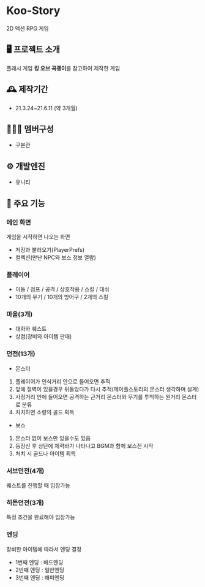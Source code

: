 # Koo-Story
2D 액션 RPG 게임

## 🖥️ 프로젝트 소개
플래시 게임 **킹 오브 곡괭이**를 참고하여 제작한 게임

## 🕰️ 제작기간
- 21.3.24~21.6.11 (약 3개월)

## 🧑‍🤝‍🧑 멤버구성
- 구본관

## ⚙️ 개발엔진
- 유니티

## 📌 주요 기능
### 메인 화면
게임을 시작하면 나오는 화면
- 저장과 불러오기(PlayerPrefs)
- 컬렉션(만난 NPC와 보스 정보 열람)
### 플레이어
- 이동 / 점프 / 공격 / 상호작용 / 스킬 / 대쉬
- 10개의 무기 / 10개의 방어구 / 2개의 스킬

### 마을(3개)
- 대화와 퀘스트
- 상점(장비와 아이템 판매)
  
### 던전(13개)
- 몬스터
1. 플레이어가 인식거리 안으로 들어오면 추적
2. 앞에 절벽이 있을경우 뒤돌았다가 다시 추적(메이플스토리의 몬스터 생각하며 설계)
3. 사정거리 안에 들어오면 공격하는 근거리 몬스터와 무기를 투척하는 원거리 몬스터로 분류
4. 처치하면 소량의 골드 획득
- 보스
1. 몬스터 없이 보스만 있을수도 있음
2. 등장신 후 상단에 체력바가 나타나고 BGM과 함께 보스전 시작
3. 처치 시 골드나 아이템 획득

### 서브던전(4개)
퀘스트를 진행할 때 입장가능

### 히든던전(3개)
특정 조건을 완료해야 입장가능

### 엔딩
장비한 아이템에 따라서 엔딩 결정
- 1번째 엔딩 : 배드엔딩
- 2번째 엔딩 : 일반엔딩
- 3번째 엔딩 : 해피엔딩
